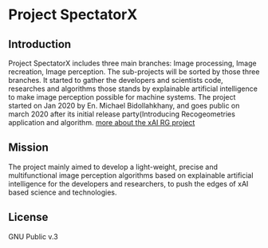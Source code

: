 # Project SpectatorX
## Introduction
  Project SpectatorX includes three main branches: Image processing, Image recreation, Image perception. The sub-projects will be sorted by those three branches. It started to gather the developers and scientists code, researches and algorithms those stands by explainable artificial intelligence to make image perception possible for machine systems. The project started on Jan 2020 by En. Michael Bidollahkhany, and goes public on march 2020 after its initial release party(Introducing Recogeometries application and algorithm. [more about the xAI RG project](https://github.com/michaelkhany/Recogeometries)
## Mission
  The project mainly aimed to develop a light-weight, precise and multifunctional image perception algorithms based on explainable artificial intelligence for the developers and researchers, to push the edges of xAI based science and technologies.
## License
  GNU Public v.3
